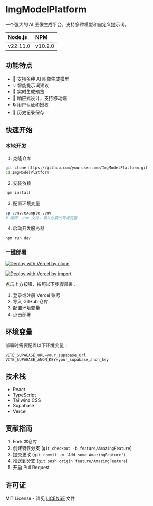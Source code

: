 # ImgModelPlatform

一个强大的 AI 图像生成平台，支持多种模型和自定义提示词。

| Node.js | NPM |
| :-----  | :-- |
| v22.11.0 | v10.9.0 |

## 功能特点

- 🎨 支持多种 AI 图像生成模型
- 💡 智能提示词建议
- 🔄 实时生成预览
- 📱 响应式设计，支持移动端
- 🔒 用户认证和授权
- 💾 历史记录保存

## 快速开始

### 本地开发

1. 克隆仓库
```bash
git clone https://github.com/yourusername/ImgModelPlatform.git
cd ImgModelPlatform
```

2. 安装依赖
```bash
npm install
```

3. 配置环境变量
```bash
cp .env.example .env
# 编辑 .env 文件，填入必要的环境变量
```

4. 启动开发服务器
```bash
npm run dev
```

### 一键部署

[![Deploy with Vercel by clone](https://vercel.com/button)](https://vercel.com/new/clone?repository-url=https%3A%2F%2Fgithub.com%2Ffmw666%2FDesigngpt-Inspark)

[![Deploy with Vercel by import](https://vercel.com/button)](https://vercel.com/new/import?s=https%3A%2F%2Fgithub.com%2Ffmw666%2FDesigngpt-Inspark&teamSlug=maovos-projects)

点击上方按钮，按照以下步骤部署：

1. 登录或注册 Vercel 账号
2. 导入 GitHub 仓库
3. 配置环境变量
4. 点击部署

## 环境变量

部署时需要配置以下环境变量：

```env
VITE_SUPABASE_URL=your_supabase_url
VITE_SUPABASE_ANON_KEY=your_supabase_anon_key
```

## 技术栈

- React
- TypeScript
- Tailwind CSS
- Supabase
- Vercel

## 贡献指南

1. Fork 本仓库
2. 创建特性分支 (`git checkout -b feature/AmazingFeature`)
3. 提交更改 (`git commit -m 'Add some AmazingFeature'`)
4. 推送到分支 (`git push origin feature/AmazingFeature`)
5. 开启 Pull Request

## 许可证

MIT License - 详见 [LICENSE](LICENSE) 文件 